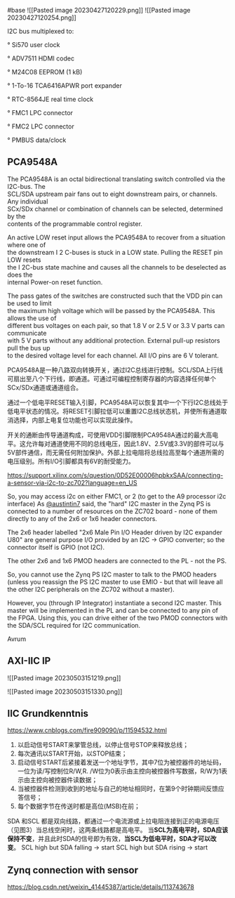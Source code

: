 
#base
![[Pasted image 20230427120229.png]]
![[Pasted image 20230427120254.png]]

I2C bus multiplexed to:

° Si570 user clock

° ADV7511 HDMI codec

° M24C08 EEPROM (1 kB)

° 1-To-16 TCA6416APWR port expander

° RTC-8564JE real time clock

° FMC1 LPC connector

° FMC2 LPC connector

° PMBUS data/clock

## PCA9548A
The PCA9548A is an octal bidirectional translating switch controlled via the I2C-bus. The  
SCL/SDA upstream pair fans out to eight downstream pairs, or channels. Any individual  
SCx/SDx channel or combination of channels can be selected, determined by the  
contents of the programmable control register.  

An active LOW reset input allows the PCA9548A to recover from a situation where one of  
the downstream I 2 C-buses is stuck in a LOW state. Pulling the RESET pin LOW resets  
the I 2C-bus state machine and causes all the channels to be deselected as does the  
internal Power-on reset function.  

The pass gates of the switches are constructed such that the VDD pin can be used to limit  
the maximum high voltage which will be passed by the PCA9548A. This allows the use of  
different bus voltages on each pair, so that 1.8 V or 2.5 V or 3.3 V parts can communicate  
with 5 V parts without any additional protection. External pull-up resistors pull the bus up  
to the desired voltage level for each channel. All I/O pins are 6 V tolerant.

PCA9548A是一种八路双向转换开关，通过I2C总线进行控制。SCL/SDA上行线可扇出至八个下行线，即通道。可通过可编程控制寄存器的内容选择任何单个SCx/SDx通道或通道组合。

通过一个低电平RESET输入引脚，PCA9548A可以恢复其中一个下行I2C总线处于低电平状态的情况。将RESET引脚拉低可以重置I2C总线状态机，并使所有通道取消选择，内部上电复位功能也可以实现此操作。

开关的通断由传导通道构成，可使用VDD引脚限制PCA9548A通过的最大高电平。这允许每对通道使用不同的总线电压，因此1.8V、2.5V或3.3V的部件可以与5V部件通信，而无需任何附加保护。外部上拉电阻将总线拉高至每个通道所需的电压级别。所有I/O引脚都具有6V的耐受能力。

https://support.xilinx.com/s/question/0D52E00006hpbkxSAA/connecting-a-sensor-via-i2c-to-zc702?language=en_US


So, you may access i2c on either FMC1, or 2 (to get to the A9 processor i2c interface)
As [@austintin7](https://support.xilinx.com/s/profile/0052E00000N39ZcQAJ "null") said, the "hard" I2C master in the Zynq PS is connected to a number of resources on the ZC702 board - none of them directly to any of the 2x6 or 1x6 header connectors.

The 2x6 header labelled "2x6 Male Pin I/O Header driven by I2C expander U80" are general purpose I/O provided by an I2C -> GPIO converter; so the connector itself is GPIO (not I2C).

The other 2x6 and 1x6 PMOD headers are connected to the PL - not the PS.

So, you cannot use the Zynq PS I2C master to talk to the PMOD headers (unless you reassign the PS I2C master to use EMIO - but that will leave all the other I2C peripherals on the ZC702 without a master).

However, you (through IP Integrator) instantiate a second I2C master. This master will be implemented in the PL and can be connected to any pin of the FPGA. Using this, you can drive either of the two PMOD connectors with the SDA/SCL required for I2C communication.

Avrum


## AXI-IIC IP
![[Pasted image 20230503151219.png]]

![[Pasted image 20230503151330.png]]

## IIC Grundkenntnis
https://www.cnblogs.com/fire909090/p/11594532.html
1.  以启动信号START来掌管总线，以停止信号STOP来释放总线；
2.  每次通讯以START开始，以STOP结束；
3.  启动信号START后紧接着发送一个地址字节，其中7位为被控器件的地址码，一位为读/写控制位R/W,R. /W位为0表示由主控向被控器件写数据，R/W为1表示由主控向被控器件读数据；
4.  当被控器件检测到收到的地址与自己的地址相同时，在第9个时钟期间反馈应答信号；
5.  每个数据字节在传送时都是高位(MSB)在前；

SDA 和SCL 都是双向线路，都通过一个电流源或上拉电阻连接到正的电源电压（见图3）当总线空闲时，这两条线路都是高电平。
当**SCL为高电平时，SDA应该保持不变**，并且此时SDA的信号即为有效，**当SCL为低电平时，SDA才可以改变**。
	SCL high but SDA falling -> start
	SCL high but SDA rising -> start

## Zynq connection with sensor

https://blog.csdn.net/weixin_41445387/article/details/113743678

